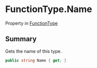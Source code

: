 # FunctionType.Name

Property in [FunctionType](api/csharp/yarn.functiontype.md)

## Summary


Gets the name of this type.


```csharp
public string Name { get; }
```

